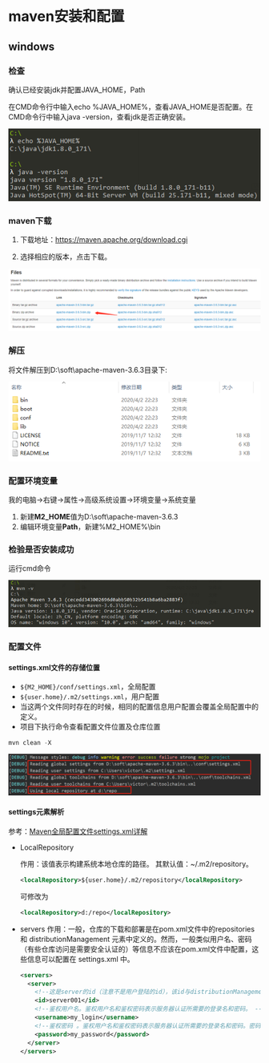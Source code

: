 # maven安装和配置



##  windows

### 检查

确认已经安装jdk并配置JAVA_HOME，Path

在CMD命令行中输入echo %JAVA_HOME%，查看JAVA_HOME是否配置。在CMD命令行中输入java -version，查看jdk是否正确安装。

![image-20200402221222615](maven-install.assets/image-20200402221222615.png)

### maven下载

1. 下载地址：https://maven.apache.org/download.cgi

2. 选择相应的版本，点击下载。

![image-20200402221521851](maven-install.assets/image-20200402221521851.png)

### 解压

将文件解压到D:\soft\apache-maven-3.6.3目录下:

![image-20200402222515160](maven-install.assets/image-20200402222515160.png)



### 配置环境变量

我的电脑->右键->属性->高级系统设置->环境变量->系统变量

1. 新建**M2_HOME**值为D:\soft\apache-maven-3.6.3
2. 编辑环境变量**Path**，新建%M2_HOME%\bin

### 检验是否安装成功

运行cmd命令

![image-20200402223212807](maven-install.assets/image-20200402223212807.png)

### 配置文件

#### settings.xml文件的存储位置

* `${M2_HOME}/conf/settings.xml`，全局配置
* `${user.home}/.m2/settings.xml`，用户配置
* 当这两个文件同时存在的时候，相同的配置信息用户配置会覆盖全局配置中的定义。
* 项目下执行命令查看配置文件位置及仓库位置

```powershell
mvn clean -X
```

![image-20200403103002764](maven-install.assets/image-20200403103002764.png)

#### settings元素解析
参考：[Maven全局配置文件settings.xml详解](https://www.cnblogs.com/hongmoshui/p/10762272.html)

* LocalRepository

  作用：该值表示构建系统本地仓库的路径。
  其默认值：~/.m2/repository。

  ```xml
  <localRepository>${user.home}/.m2/repository</localRepository>
  ```

  可修改为

  ```xml
  <localRepository>d:/repo</localRepository>
  ```

* servers
  作用：一般，仓库的下载和部署是在pom.xml文件中的repositories 和 distributionManagement 元素中定义的。然而，一般类似用户名、密码（有些仓库访问是需要安全认证的）等信息不应该在pom.xml文件中配置，这些信息可以配置在 settings.xml 中。

  ```xml
  <servers>
    <server>
      <!--这是server的id（注意不是用户登陆的id），该id与distributionManagement中repository元素的id相匹配。 -->
      <id>server001</id>
      <!--鉴权用户名。鉴权用户名和鉴权密码表示服务器认证所需要的登录名和密码。 -->
      <username>my_login</username>
      <!--鉴权密码 。鉴权用户名和鉴权密码表示服务器认证所需要的登录名和密码。密码加密功能已被添加到2.1.0 +。详情请访问密码加密页面 -->
      <password>my_password</password>
    </server>
  </servers>
  ```

  

